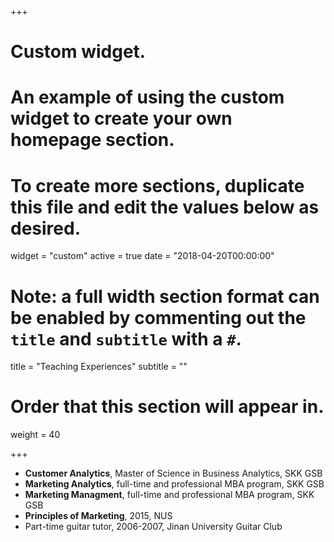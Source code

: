 +++
# Custom widget.
# An example of using the custom widget to create your own homepage section.
# To create more sections, duplicate this file and edit the values below as desired.
widget = "custom"
active = true
date = "2018-04-20T00:00:00"

# Note: a full width section format can be enabled by commenting out the `title` and `subtitle` with a `#`.
title = "Teaching Experiences"
subtitle = ""

# Order that this section will appear in.
weight = 40

+++
- **Customer Analytics**, Master of Science in Business Analytics, SKK GSB
- **Marketing Analytics**, full-time and professional MBA program, SKK GSB
- **Marketing Managment**, full-time and professional MBA program, SKK GSB
- **Principles of Marketing**, 2015, NUS
- Part-time guitar tutor, 2006-2007, Jinan University Guitar Club